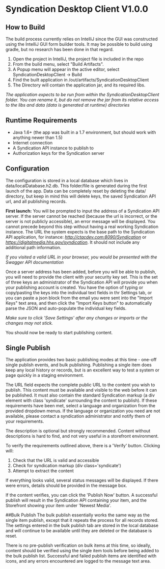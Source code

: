 # Syndication Desktop Client V1.0.0

## How to Build

The build process currently relies on IntelliJ since the GUI was constructed using the IntelliJ GUI form builder tools. It 
may be possible to build using gradle, but no research has been done in that regard.

1. Open the project in IntelliJ, the project file is included in the repo
2. From the build menu, select "Build Artifacts".
3. A Popup menu will appear in the active editor, select SyndicationDesktopClient -> Build
4. Find the built application in <Project Directory>/out/artifacts/SyndicationDesktopClient
5. The Directory will contain the application jar, and its required libs. 

*The application expects to be run from within the SyndicationDesktopClient folder. You can rename it, but do not remove
the jar from its relative access to the libs and data (data is generated at runtime) directories*

## Runtime Requirements

- Java 1.6+ (the app was built in a 1.7 environment, but should work with anything newer than 1.5)
- Internet connection
- A Syndication API instance to publish to
- Authorization keys for the Syndication server

## Configuration

The configuration is stored in a local database which lives in data/localDatabase.h2.db. This folder/file is generated during the first launch of the app. Data can be completely reset by deleting the data/ directory, but keep in mind this will delete keys, the saved Syndication API url, and all publishing records.

**First launch:** You will be prompted to input the address of a Syndication API server. If the server cannot be reached (because the url is incorrect, or the server is not publicly accessible), an error message will be displayed. You cannot precede beyond this step without having a real working Syndication instance. The URL the system expects is the base path to the Syndication API application, for instance: *http://ctacdev.com:8090/Syndication* or *https://digitalmedia.hhs.gov/syndication*. It should not include any additional path information.

*If you visited a valid URL in your browser, you would be presented with the Swagger API documentation*

Once a server address has been added, before you will be able to publish, you will need to provide the client with your security key set. This is the set of three keys an administrator of the Syndication API will provide you when your publishing account is created. You have the option of typing or copy/pasting the keys into the individual text fields in thr Settings tab, or you can paste a json block from the email you were sent into the "Import Keys" text area, and then click the "Import Keys button" to automatically parse the JSON and auto-populate the individual key fields.

*Make sure to click 'Save Settings' after any changes or imports or the changes may not stick.*

You should now be ready to start publishing content.

## Single Publish
The application provides two basic publishing modes at this time - one-off single publish events, and bulk publishing. Publishing a single item does keep any local history or records, but is an excellent way to test a system or page quickly in a staging environment.

The URL field expects the complete public URL to the content you wish to publish. This content must be available and visible to the web before it can be published. It must also contain the standard Syndication markup (a div element with class 'syndicate' surrounding the content to publish). If these requirements have been met, select a language and organization from the provided dropdown menus. If the language or organization you need are not available, please contact a syndication administrator and notify them of your requirements.

The description is optional but strongly recommended. Content without descriptions is hard to find, and not very useful in a storefront environment.

To verify the requirements outlined above, there is a 'Verify' button. Clicking will:

1. Check that the URL is valid and accessible
2. Check for syndication markup (div class='syndicate')
3. Attempt to extract the content

If everything looks valid, several status messages will be displayed. If there were errors, details should be provided in the message box.

If the content verifies, you can click the 'Publish Now' button. A successful publish will result in the Syndication API containing your item, and the Storefront showing your item under 'Newest Media'.

##Bulk Publish
The bulk publish essentially works the same way as the single item publish, except that it repeats the process for all records stored. The settings entered in the bulk publish tab are stored in the local database and will continue to be available until they are deleted or the database is reset.

There is no pre-publish verification on bulk items at this time, so ideally, content should be verified using the single item tools before being added to the bulk publish list. Successful and failed publish items are identified with icons, and any errors encountered are logged to the message text area.